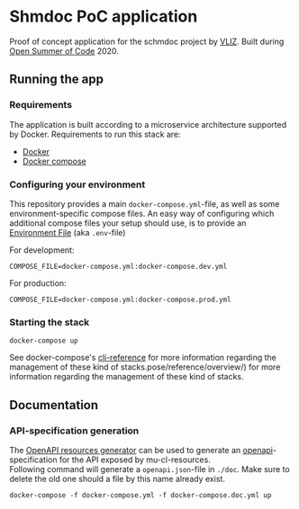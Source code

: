 # Shmdoc PoC application

Proof of concept application for the schmdoc project by [VLIZ](http://www.vliz.be/). Built during [Open Summer of Code](http://www.osoc.be) 2020.


## Running the app

### Requirements

The application is built according to a microservice architecture supported by Docker. Requirements to run this stack are:
- [Docker](https://docs.docker.com/engine/install/)
- [Docker compose](https://docs.docker.com/compose/install/)

### Configuring your environment

This repository provides a main `docker-compose.yml`-file, as well as some environment-specific compose files. An easy way of configuring which additional compose files your setup should use, is to provide an [Environment File](https://docs.docker.com/compose/env-file/) (aka `.env`-file)

For development:
```
COMPOSE_FILE=docker-compose.yml:docker-compose.dev.yml
```
For production:
```
COMPOSE_FILE=docker-compose.yml:docker-compose.prod.yml
```

### Starting the stack
```
docker-compose up
```
See docker-compose's [cli-reference](https://docs.docker.com/compose/reference/overview/) for more information regarding the management of these kind of stacks.pose/reference/overview/) for more information regarding the management of these kind of stacks.

## Documentation

### API-specification generation

The [OpenAPI resources generator](https://github.com/mu-semtech/cl-resources-openapi-generator) can be used to generate an [openapi](https://www.openapis.org/)-specification for the API exposed by mu-cl-resources.  
Following command will generate a `openapi.json`-file in `./doc`. Make sure to delete the old one should a file by this name already exist.
```
docker-compose -f docker-compose.yml -f docker-compose.doc.yml up
```